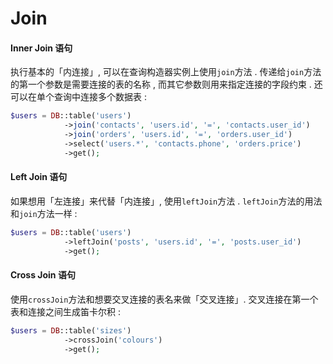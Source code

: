 # Join

#### Inner Join 语句

执行基本的「内连接」, 可以在查询构造器实例上使用`join`方法 . 传递给`join`方法的第一个参数是需要连接的表的名称 , 而其它参数则用来指定连接的字段约束 . 还可以在单个查询中连接多个数据表 :

```php
$users = DB::table('users')
            ->join('contacts', 'users.id', '=', 'contacts.user_id')
            ->join('orders', 'users.id', '=', 'orders.user_id')
            ->select('users.*', 'contacts.phone', 'orders.price')
            ->get();
```

#### Left Join 语句

如果想用「左连接」来代替「内连接」, 使用`leftJoin`方法 . `leftJoin`方法的用法和`join`方法一样 : 

```php
$users = DB::table('users')
            ->leftJoin('posts', 'users.id', '=', 'posts.user_id')
            ->get();
```

#### Cross Join 语句

使用`crossJoin`方法和想要交叉连接的表名来做「交叉连接」. 交叉连接在第一个表和连接之间生成笛卡尔积 : 

```php
$users = DB::table('sizes')
            ->crossJoin('colours')
            ->get();
```



